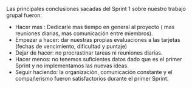 Las principales conclusiones sacadas del Sprint 1 sobre nuestro trabajo grupal fueron:
-   Hacer mas : Dedicarle mas tiempo en general al proyecto ( mas reuniones diarias, mas comunicación entre miembros).
-   Empezar a hacer: dar nuestras propias evaluaciones a las tarjetas (fechas de vencimiento, dificultad y puntaje)
-   Dejar de hacer: no procrastinar tareas ni reuniones diarias.
-   Hacer menos: no tenemos suficientes datos dado que es el primer Sprint y no implementamos las nuevas ideas.
-   Seguir haciendo: la organización, comunicación constante y el compañerismo fueron satisfactorios durante el primer Sprint.
